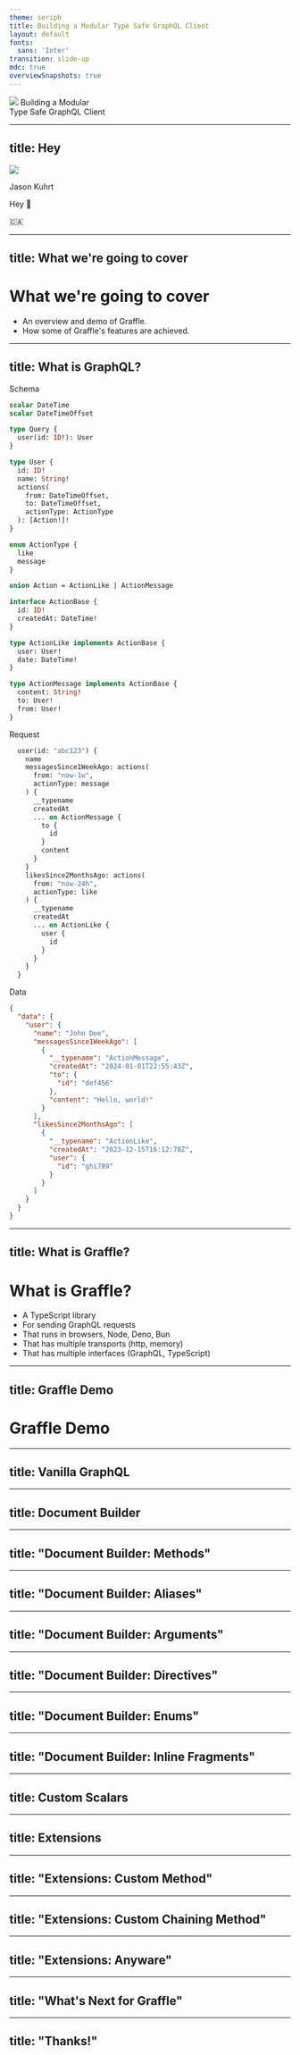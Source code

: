 ```yaml
---
theme: seriph
title: Building a Modular Type Safe GraphQL Client
layout: default
fonts:
  sans: 'Inter'
transition: slide-up
mdc: true
overviewSnapshots: true
---
```


<div class="flex h-full justify-center flex-col items-center gap-2">
  <img src="./assets/logo-light.svg" class="w-50" />
  <span class="text-4xl font-bold tracking-wider text-center leading-10">Building a Modular <br/>Type Safe GraphQL Client</span>
</div>

<!--
- Hey everyone
- I'm here today to talk about building a modular type safe GraphQL client library
- Thanks to the Meetup organizers for having me as a speaker and to all of you for showing up today
-->



---
title: Hey
---

<div class="flex justify-center flex-col items-center">
  <img src="./assets/jason.png" class="w-50 rounded-full" />
  <p class="text-2xl">Jason Kuhrt</p>
  <p class="text-xl">Hey 👋</p>
  <p class="text-xl">🇨🇦</p>
</div>

<!--
- First off a bit about me
- My name is Jason, I'm a Montreal-based developer with over 10 years experience
- I studied in design but through open-source gateway drugs like Wordpress, jQuery, Node, GitHub, etc. I found my way into this world of systems building
- I've worked on web apps, cloud services, automation, devops, architecture, libraries, etc.
- Some places I've worked at include Prisma, Dialogue, littleBits and in a few weeks I'm joining The Guild. 
- I also work as an open source maintainer on various libraries
- And for the past five years especially I've worked extensively with TypeScript
- Since leaving Prisma this year I've focused my work on a new GraphQL client library called Graffle which is the basis for this talk today.
-->

---
title: What we're going to cover
---

# What we're going to cover

- An overview and demo of Graffle.
- How some of Graffle's features are achieved.

<!--
- Ok, so let's get started
- I'm going to briefly introduce Graffle
- Then we'll spend most of the time diving into implementation details of various features that have advanced type level logic
- Feel free to ask questions at any time if something isn't clear to you
-->

---
title: What is GraphQL?
---


<style>
  .slidev-layout {
    display: flex;
    flex-direction: column;
  }
  .slidev-code-wrapper {
    overflow: scroll;
  }
</style>

<div class="flex justify-center gap-10 min-h-0">
<div class="_col">

Schema

```graphql
scalar DateTime
scalar DateTimeOffset

type Query {
  user(id: ID!): User
}

type User {
  id: ID!
  name: String!
  actions(
    from: DateTimeOffset,
    to: DateTimeOffset,
    actionType: ActionType
  ): [Action!]!
}

enum ActionType {
  like
  message
}

union Action = ActionLike | ActionMessage

interface ActionBase {
  id: ID!
  createdAt: DateTime!
}

type ActionLike implements ActionBase {
  user: User!
  date: DateTime!
}

type ActionMessage implements ActionBase {
  content: String!
  to: User!
  from: User!
}
```

</div>
<div class="_col">

Request

```graphql
  user(id: "abc123") {
    name
    messagesSince1WeekAgo: actions(
      from: "now-1w",
      actionType: message
    ) {
      __typename
      createdAt
      ... on ActionMessage {
        to {
          id
        }
        content
      }
    }
    likesSince2MonthsAgo: actions(
      from: "now-24h",
      actionType: like
    ) {
      __typename
      createdAt
      ... on ActionLike {
        user {
          id
        }
      }
    }
  }
```

</div>
<div class="_col">

Data

```json
{
  "data": {
    "user": {
      "name": "John Doe",
      "messagesSince1WeekAgo": [
        {
          "__typename": "ActionMessage",
          "createdAt": "2024-01-01T22:55:43Z",
          "to": {
            "id": "def456"
          },
          "content": "Hello, world!"
        }
      ],
      "likesSince2MonthsAgo": [
        {
          "__typename": "ActionLike",
          "createdAt": "2023-12-15T16:12:78Z",
          "user": {
            "id": "ghi789"
          }
        }
      ]
    }
  }
}

```

</div>
</div>
<!--
- So if you're not familiar with GraphQL, this slide is for you
- I won't be going into detail about it today
-->

---
title: What is Graffle?
---

# What is Graffle?

- A TypeScript library
- For sending GraphQL requests
- That runs in browsers, Node, Deno, Bun
- That has multiple transports (http, memory)
- That has multiple interfaces (GraphQL, TypeScript)

---
title: Graffle Demo
---

# Graffle Demo


---
title: Vanilla GraphQL
---

<!--
1. Send requests using GraphQL syntax.
-->


---
title: Document Builder
---

<!--
1. Use CLI to generate types from a schema.
-->

---
title: "Document Builder: Methods"
---


---
title: "Document Builder: Aliases"
---

---
title: "Document Builder: Arguments"
---

---
title: "Document Builder: Directives"
---

---
title: "Document Builder: Enums"
---

---
title: "Document Builder: Inline Fragments"
---

---
title: Custom Scalars
---

---
title: Extensions
---

---
title: "Extensions: Custom Method"
---

---
title: "Extensions: Custom Chaining Method"
---

---
title: "Extensions: Anyware"
---

---
title: "What's Next for Graffle"
---


---
title: "Thanks!"
---
